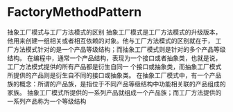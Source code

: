 # FactoryMethodPattern
抽象工厂模式与工厂方法模式的区别
        抽象工厂模式是工厂方法模式的升级版本，他用来创建一组相关或者相互依赖的对象。他与工厂方法模式的区别就在于，
        工厂方法模式针对的是一个产品等级结构；而抽象工厂模式则是针对的多个产品等级结构。
        在编程中，通常一个产品结构，表现为一个接口或者抽象类，也就是说，工厂方法模式提供的所有产品都是衍生自同一
        个接口或抽象类，而抽象工厂模式所提供的产品则是衍生自不同的接口或抽象类。
        在抽象工厂模式中，有一个产品族的概念：所谓的产品族，是指位于不同产品等级结构中功能相关联的产品组成的家族。
        抽象工厂模式所提供的一系列产品就组成一个产品族；而工厂方法提供的一系列产品称为一个等级结构
